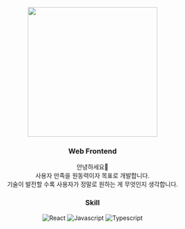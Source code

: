 <div align="center">
  <img width="300px" src="https://github.com/yyeonkim/yyeonkim/assets/70844774/ea3a684c-8730-4b45-9b1c-01e569b7d6c7" />
  
  <br/>
  <h3>Web Frontend</h3>
  <p>
    안녕하세요👋<br/>사용자 만족을 원동력이자 목표로 개발합니다.<br/>
    기술이 발전할 수록 사용자가 정말로 원하는 게 무엇인지 생각합니다.<br/>
  </p>

  <h3>Skill</h3>
  <img alt="React" src="https://img.shields.io/badge/React-097EA5?style=flat&logo=react&logoColor=white">
  <img alt="Javascript" src="https://img.shields.io/badge/Javascript-F7E018?style=flat&logo=javascript&logoColor=black">
  <img alt="Typescript" src="https://img.shields.io/badge/Typescript-2E75C0?style=flat&logo=typescript&logoColor=white">

</div>
